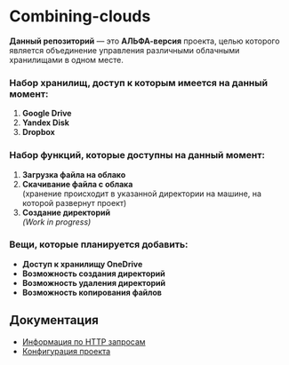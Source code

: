 # Combining-clouds

**Данный репозиторий** — это **АЛЬФА-версия** проекта, целью которого является объединение управления различными облачными хранилищами в одном месте.

### Набор хранилищ, доступ к которым имеется на данный момент:

1. **Google Drive**
2. **Yandex Disk**
3. **Dropbox**

### Набор функций, которые доступны на данный момент:

1. **Загрузка файла на облако**
2. **Скачивание файла с облака**  
   (хранение происходит в указанной директории на машине, на которой развернут проект)
3. **Создание директорий**  
   *(Work in progress)*

### Вещи, которые планируется добавить:

- **Доступ к хранилищу OneDrive**
- **Возможность создания директорий**
- **Возможность удаления директорий**
- **Возможность копирования файлов**
## Документация
- [Информация по HTTP запросам](./API.md)
- [Конфигурация проекта](./App.config)

